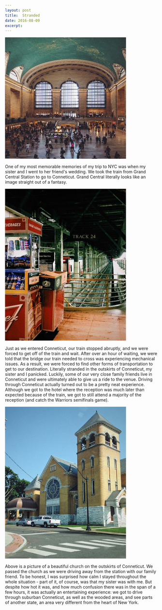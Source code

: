 ```yaml
---
layout: post
title:  Stranded
date: 2016-08-09 
excerpt: 
---
```

<img src="/img/trainstation.JPG" style="width:400px;height:400px;"><br>

<p class="paragraph"> 
One of my most memorable memories of my trip to NYC was when my sister and I went to her friend's wedding. We took the train from Grand Central Station to go to Conneticut. Grand Central literally looks like an image straight out of a fantasy. </p>

<img src="/img/traintrack.JPG" style="width:400px;height:500px;">

<p class="paragraph"> Just as we entered Conneticut, our train stopped abruptly, and we were forced to get off of the train and wait. After over an hour of waiting, we were told that the bridge our train needed to cross was experiencing mechanical issues. As a result, we were forced to find other forms of transportation to get to our destination. Literally stranded in the outskirts of Conneticut, my sister and I panicked. Luckily, some of our very close family friends live in Conneticut and were ultimately able to give us a ride to the venue. Driving through Conneticut actually turned out to be a pretty neat experience. Although we got to the hotel where the reception was much later than expected because of the train, we got to still attend a majority of the reception (and catch the Warriors semifinals game). </p>

<img src="/img/churchCT.JPG" style="width:400px;height:500px;"><br>

<p class="paragraph"> Above is a picture of a beautiful church on the outskirts of Conneticut. We passed the church as we were driving away from the station with our family friend. To be honest, I was surprised how calm I stayed throughout the whole situation - part of it, of course, was that my sister was with me. But despite how hot it was, and how much confusion there was in the span of a few hours, it was actually an entertaining experience: we got to drive through suburban Conneticut, as well as the wooded areas, and see parts of another state, an area very different from the heart of New York. </p>

